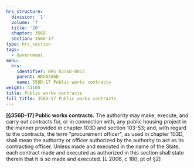 ```yaml
---
hrs_structure:
  division: '1'
  volume: '7'
  title: '20'
  chapter: 356D
  section: 356D-17
type: hrs_section
tags:
  - Government
menu:
  hrs:
    identifier: HRS_0356D-0017
    parent: HRS0356D
    name: 356D-17 Public works contracts
weight: 41105
title: Public works contracts
full_title: 356D-17 Public works contracts
---
```

**[§356D-17] Public works contracts.** The authority may make, execute, and carry out contracts for, or in connection with, any public housing project in the manner provided in chapter 103D and section 103-53; and, with regard to the contracts, the term "procurement officer", as used in chapter 103D, shall mean the authority or officer authorized by the authority to act as its contracting officer. Unless made and executed in the name of the State, each contract made and executed as authorized in this section shall state therein that it is so made and executed. [L 2006, c 180, pt of §2]